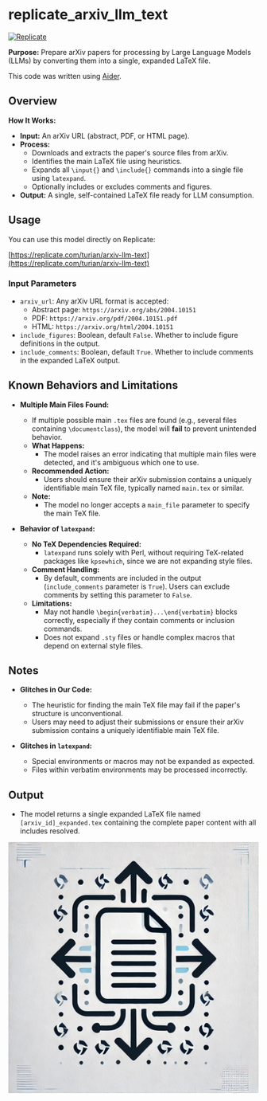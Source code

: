 # replicate_arxiv_llm_text

[![Replicate](https://img.shields.io/badge/Replicate-arXiv__LLM__Text-blue?logo=Replicate&style=flat-square)](https://replicate.com/turian/arxiv-llm-text)

**Purpose:** Prepare arXiv papers for processing by Large Language Models (LLMs) by converting them into a single, expanded LaTeX file.

This code was written using [Aider](https://aider.chat/).

## Overview

**How It Works:**
- **Input:** An arXiv URL (abstract, PDF, or HTML page).
- **Process:**
  - Downloads and extracts the paper's source files from arXiv.
  - Identifies the main LaTeX file using heuristics.
  - Expands all `\input{}` and `\include{}` commands into a single file using `latexpand`.
  - Optionally includes or excludes comments and figures.
- **Output:** A single, self-contained LaTeX file ready for LLM consumption.

## Usage

You can use this model directly on Replicate:

[https://replicate.com/turian/arxiv-llm-text](https://replicate.com/turian/arxiv-llm-text)

### Input Parameters

- `arxiv_url`: Any arXiv URL format is accepted:
  - Abstract page: `https://arxiv.org/abs/2004.10151`
  - PDF: `https://arxiv.org/pdf/2004.10151.pdf`
  - HTML: `https://arxiv.org/html/2004.10151`
- `include_figures`: Boolean, default `False`. Whether to include figure definitions in the output.
- `include_comments`: Boolean, default `True`. Whether to include comments in the expanded LaTeX output.

## Known Behaviors and Limitations

- **Multiple Main Files Found:**
  - If multiple possible main `.tex` files are found (e.g., several files containing `\documentclass`), the model will **fail** to prevent unintended behavior.
  - **What Happens:**
    - The model raises an error indicating that multiple main files were detected, and it's ambiguous which one to use.
  - **Recommended Action:**
    - Users should ensure their arXiv submission contains a uniquely identifiable main TeX file, typically named `main.tex` or similar.
  - **Note:**
    - The model no longer accepts a `main_file` parameter to specify the main TeX file.

- **Behavior of `latexpand`:**
  - **No TeX Dependencies Required:**
    - `latexpand` runs solely with Perl, without requiring TeX-related packages like `kpsewhich`, since we are not expanding style files.
  - **Comment Handling:**
    - By default, comments are included in the output (`include_comments` parameter is `True`). Users can exclude comments by setting this parameter to `False`.
  - **Limitations:**
    - May not handle `\begin{verbatim}...\end{verbatim}` blocks correctly, especially if they contain comments or inclusion commands.
    - Does not expand `.sty` files or handle complex macros that depend on external style files.

## Notes

- **Glitches in Our Code:**
  - The heuristic for finding the main TeX file may fail if the paper's structure is unconventional.
  - Users may need to adjust their submissions or ensure their arXiv submission contains a uniquely identifiable main TeX file.

- **Glitches in `latexpand`:**
  - Special environments or macros may not be expanded as expected.
  - Files within verbatim environments may be processed incorrectly.

## Output

- The model returns a single expanded LaTeX file named `[arxiv_id]_expanded.tex` containing the complete paper content with all includes resolved.

![arXiv LLM Text Logo](./arxiv_llm_text.webp)

